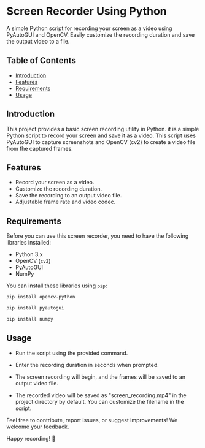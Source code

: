 # Screen Recorder Using Python


A simple Python script for recording your screen as a video using PyAutoGUI and OpenCV. Easily customize the recording duration and save the output video to a file.

## Table of Contents

- [Introduction](#introduction)
- [Features](#features)
- [Requirements](#requirements)
- [Usage](#usage)


## Introduction

This project provides a basic screen recording utility in Python. it is a simple Python script to record your screen and save it as a video. This script uses PyAutoGUI to capture screenshots and OpenCV (cv2) to create a video file from the captured frames.


## Features

- Record your screen as a video.
- Customize the recording duration.
- Save the recording to an output video file.
- Adjustable frame rate and video codec.

## Requirements

Before you can use this screen recorder, you need to have the following libraries installed:

- Python 3.x
- OpenCV (`cv2`)
- PyAutoGUI
- NumPy

You can install these libraries using `pip`:

```bash
pip install opencv-python
```
```bash
pip install pyautogui
```
```bash
pip install numpy
```

## Usage
- Run the script using the provided command.

- Enter the recording duration in seconds when prompted.

- The screen recording will begin, and the frames will be saved to an output video file.

- The recorded video will be saved as "screen_recording.mp4" in the project directory by default. You can customize the filename in the script.





Feel free to contribute, report issues, or suggest improvements! We welcome your feedback.

Happy recording! 🎥
